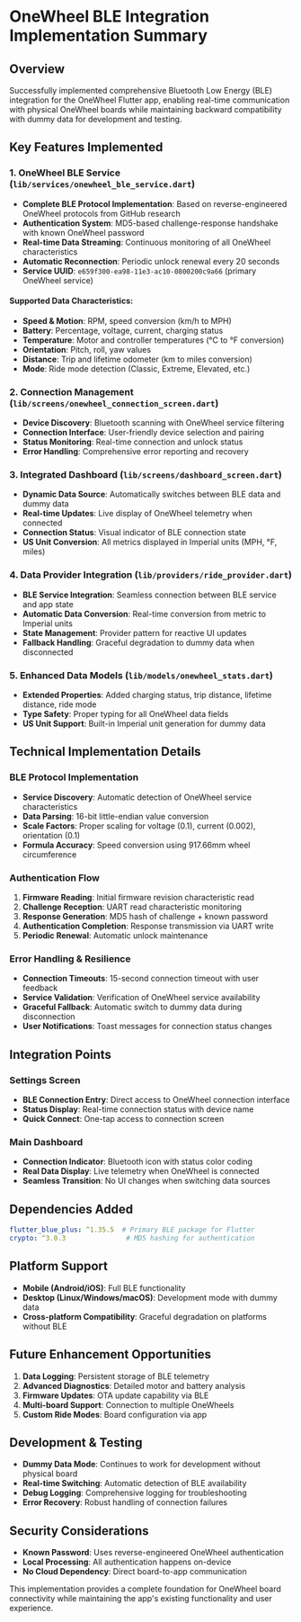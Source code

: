 # OneWheel BLE Integration Implementation Summary

## Overview
Successfully implemented comprehensive Bluetooth Low Energy (BLE) integration for the OneWheel Flutter app, enabling real-time communication with physical OneWheel boards while maintaining backward compatibility with dummy data for development and testing.

## Key Features Implemented

### 1. OneWheel BLE Service (`lib/services/onewheel_ble_service.dart`)
- **Complete BLE Protocol Implementation**: Based on reverse-engineered OneWheel protocols from GitHub research
- **Authentication System**: MD5-based challenge-response handshake with known OneWheel password
- **Real-time Data Streaming**: Continuous monitoring of all OneWheel characteristics
- **Automatic Reconnection**: Periodic unlock renewal every 20 seconds
- **Service UUID**: `e659f300-ea98-11e3-ac10-0800200c9a66` (primary OneWheel service)

#### Supported Data Characteristics:
- **Speed & Motion**: RPM, speed conversion (km/h to MPH)
- **Battery**: Percentage, voltage, current, charging status
- **Temperature**: Motor and controller temperatures (°C to °F conversion)
- **Orientation**: Pitch, roll, yaw values
- **Distance**: Trip and lifetime odometer (km to miles conversion)
- **Mode**: Ride mode detection (Classic, Extreme, Elevated, etc.)

### 2. Connection Management (`lib/screens/onewheel_connection_screen.dart`)
- **Device Discovery**: Bluetooth scanning with OneWheel service filtering
- **Connection Interface**: User-friendly device selection and pairing
- **Status Monitoring**: Real-time connection and unlock status
- **Error Handling**: Comprehensive error reporting and recovery

### 3. Integrated Dashboard (`lib/screens/dashboard_screen.dart`)
- **Dynamic Data Source**: Automatically switches between BLE data and dummy data
- **Real-time Updates**: Live display of OneWheel telemetry when connected
- **Connection Status**: Visual indicator of BLE connection state
- **US Unit Conversion**: All metrics displayed in Imperial units (MPH, °F, miles)

### 4. Data Provider Integration (`lib/providers/ride_provider.dart`)
- **BLE Service Integration**: Seamless connection between BLE service and app state
- **Automatic Data Conversion**: Real-time conversion from metric to Imperial units
- **State Management**: Provider pattern for reactive UI updates
- **Fallback Handling**: Graceful degradation to dummy data when disconnected

### 5. Enhanced Data Models (`lib/models/onewheel_stats.dart`)
- **Extended Properties**: Added charging status, trip distance, lifetime distance, ride mode
- **Type Safety**: Proper typing for all OneWheel data fields
- **US Unit Support**: Built-in Imperial unit generation for dummy data

## Technical Implementation Details

### BLE Protocol Implementation
- **Service Discovery**: Automatic detection of OneWheel service characteristics
- **Data Parsing**: 16-bit little-endian value conversion
- **Scale Factors**: Proper scaling for voltage (0.1), current (0.002), orientation (0.1)
- **Formula Accuracy**: Speed conversion using 917.66mm wheel circumference

### Authentication Flow
1. **Firmware Reading**: Initial firmware revision characteristic read
2. **Challenge Reception**: UART read characteristic monitoring
3. **Response Generation**: MD5 hash of challenge + known password
4. **Authentication Completion**: Response transmission via UART write
5. **Periodic Renewal**: Automatic unlock maintenance

### Error Handling & Resilience
- **Connection Timeouts**: 15-second connection timeout with user feedback
- **Service Validation**: Verification of OneWheel service availability
- **Graceful Fallback**: Automatic switch to dummy data during disconnection
- **User Notifications**: Toast messages for connection status changes

## Integration Points

### Settings Screen
- **BLE Connection Entry**: Direct access to OneWheel connection interface
- **Status Display**: Real-time connection status with device name
- **Quick Connect**: One-tap access to connection screen

### Main Dashboard
- **Connection Indicator**: Bluetooth icon with status color coding
- **Real Data Display**: Live telemetry when OneWheel is connected
- **Seamless Transition**: No UI changes when switching data sources

## Dependencies Added
```yaml
flutter_blue_plus: ^1.35.5  # Primary BLE package for Flutter
crypto: ^3.0.3               # MD5 hashing for authentication
```

## Platform Support
- **Mobile (Android/iOS)**: Full BLE functionality
- **Desktop (Linux/Windows/macOS)**: Development mode with dummy data
- **Cross-platform Compatibility**: Graceful degradation on platforms without BLE

## Future Enhancement Opportunities
1. **Data Logging**: Persistent storage of BLE telemetry
2. **Advanced Diagnostics**: Detailed motor and battery analysis
3. **Firmware Updates**: OTA update capability via BLE
4. **Multi-board Support**: Connection to multiple OneWheels
5. **Custom Ride Modes**: Board configuration via app

## Development & Testing
- **Dummy Data Mode**: Continues to work for development without physical board
- **Real-time Switching**: Automatic detection of BLE availability
- **Debug Logging**: Comprehensive logging for troubleshooting
- **Error Recovery**: Robust handling of connection failures

## Security Considerations
- **Known Password**: Uses reverse-engineered OneWheel authentication
- **Local Processing**: All authentication happens on-device
- **No Cloud Dependency**: Direct board-to-app communication

This implementation provides a complete foundation for OneWheel board connectivity while maintaining the app's existing functionality and user experience.
